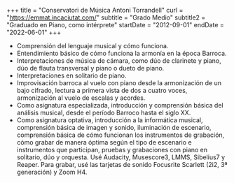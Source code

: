 +++
title = "Conservatori de Música Antoni Torrandell"
curl = "https://emmat.incaciutat.com/"
subtitle = "Grado Medio"
subtitle2 = "Graduado en Piano, como intérprete"
startDate = "2012-09-01"
endDate = "2022-06-01"
+++
* Comprensión del lenguaje musical y cómo funciona.
* Entendimiento básico de cómo funciona la armonía en la época Barroca.
* Interpretaciones de música de cámara, como dúo de clarinete y piano, dúo de flauta transversal y piano o dueto de piano.
* Interpretaciones en solitario de piano.
* Improvisación barroca al vuelo con piano desde la armonización de un bajo cifrado, lectura a primera vista de dos a cuatro voces, armonización al vuelo de escalas y acordes.
* Como asignatura especializada, introducción y comprensión básica del análisis musical, desde el período Barroco hasta el siglo XX.
* Como asignatura optativa, introducción a la informática musical, comprensión básica de imagen y sonido, iluminación de escenario, comprensión básica de cómo funcionan los instrumentos de grabación, cómo grabar de manera óptima según el tipo de escenario e instrumentos que participan, pruebas y grabaciones con piano en solitario, dúo y orquesta. Usé Audacity, Musescore3, LMMS, Sibelius7 y Reaper. Para grabar, usé las tarjetas de sonido Focusrite Scarlett (2i2, 3ª generación) y Zoom H4.